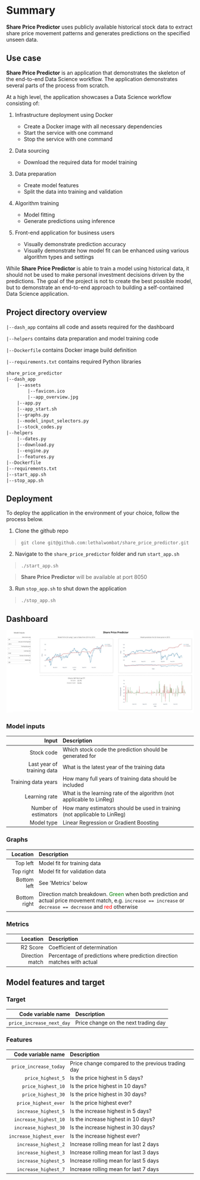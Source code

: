 # Summary
**Share Price Predictor** uses publicly available historical stock data to extract share price movement patterns and generates predictions on the specified unseen data.

## Use case
**Share Price Predictor** is an application that demonstrates the skeleton of the end-to-end Data Science workflow. The application demonstrates several parts of the process from scratch.

At a high level, the application showcases a Data Science workflow consisting of:
1. Infrastructure deployment using Docker
    * Create a Docker image with all necessary dependencies
    * Start the service with one command
    * Stop the service with one command


2. Data sourcing
    * Download the required data for model training


3. Data preparation
    * Create model features
    * Split the data into training and validation

4. Algorithm training
    * Model fitting
    * Generate predictions using inference


5. Front-end application for business users
    * Visually demonstrate prediction accuracy
    * Visually demonstrate how model fit can be enhanced using various algorithm types and settings


While **Share Price Predictor** is able to train a model using historical data, it should not be used to make personal investment decisions driven by the predictions. The goal of the project is not to create the best possible model, but to demonstrate an end-to-end approach to building a self-contained Data Science application.
## Project directory overview
`|--dash_app` contains all code and assets required for the dashboard

`|--helpers` contains data preparation and model training code

`|--Dockerfile` contains Docker image build definition

`|--requirements.txt` contains required Python libraries
```
share_price_predictor
|--dash_app
    |--assets
        |--favicon.ico
        |--app_overview.jpg
    |--app.py
    |--app_start.sh    
    |--graphs.py  
    |--model_input_selectors.py
    |--stock_codes.py      
|--helpers
    |--dates.py
    |--download.py
    |--engine.py
    |--features.py
|--Dockerfile
|--requirements.txt
|--start_app.sh
|--stop_app.sh
```
## Deployment
To deploy the application in the environment of your choice, follow the process below.

1. Clone the github repo
> `git clone git@github.com:lethalwombat/share_price_predictor.git`

2. Navigate to the `share_price_predictor` folder and run `start_app.sh`
> `./start_app.sh`

> **Share Price Predictor** will be available at port 8050

3. Run `stop_app.sh` to shut down the application
> `./stop_app.sh`

## Dashboard
![Share Price Predictor](https://github.com/lethalwombat/share_price_predictor/blob/main/dash_app/assets/app_overview.jpg "Share Price Predictor")

### Model inputs
| Input | Description |
| -----------: | :----------- |
| Stock code | Which stock code the prediction should be generated for |
| Last year of training data | What is the latest year of the training data |
| Training data years | How many full years of training data should be included |
| Learning rate | What is the learning rate of the algorithm (not applicable to LinReg) |
| Number of estimators | How many estimators should be used in training (not applicable to LinReg) |
| Model type | Linear Regression or Gradient Boosting |

### Graphs
| Location | Description |
| -----------: | :----------- |
| Top left | Model fit for training data |
| Top right | Model fit for validation data |
| Bottom left | See 'Metrics' below |
| Bottom right | Direction match breakdown. <span style="color:green">Green</span> when both prediction and actual price movement match, e.g. `increase == increase` or `decrease == decrease` and <span style="color:red">red</span> otherwise

### Metrics
| Location | Description |
| -----------: | :----------- |
| R2 Score| Coefficient of determination |
| Direction match | Percentage of predictions where prediction direction matches with actual |

## Model features and target
### Target
| Code variable name | Description |
| -----------: | :----------- |
| `price_increase_next_day` | Price change on the next trading day |

### Features
| Code variable name | Description |
| -----------: | :----------- |
| `price_increase_today` | Price change compared to the previous trading day |
| `price_highest_5` | Is the price highest in 5 days? |
| `price_highest_10` | Is the price highest in 10 days? |
| `price_highest_30` | Is the price highest in 30 days? |
| `price_highest_ever` | Is the price highest ever? |
| `increase_highest_5` | Is the increase highest in 5 days? |
| `increase_highest_10` | Is the increase highest in 10 days? |
| `increase_highest_30` | Is the increase highest in 30 days? |
| `increase_highest_ever` | Is the increase highest ever? |
| `increase_highest_2` | Increase rolling mean for last 2 days |
| `increase_highest_3` | Increase rolling mean for last 3 days |
| `increase_highest_5` | Increase rolling mean for last 5 days |
| `increase_highest_7` | Increase rolling mean for last 7 days |
